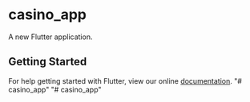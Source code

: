 # casino_app

A new Flutter application.

## Getting Started

For help getting started with Flutter, view our online
[documentation](https://flutter.io/).
"# casino_app" 
"# casino_app" 
